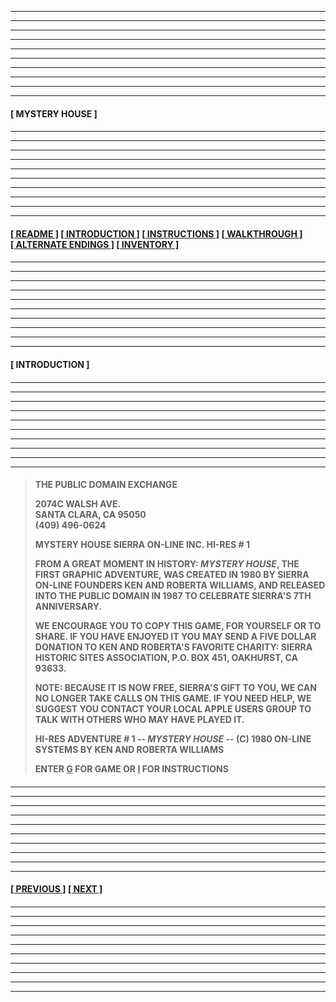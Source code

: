 
---
---
---
---
---
---
---
---
---
---
  
#### 

**[&nbsp;MYSTERY HOUSE&nbsp;]** 

####

---
---
---
---
---
---
---
---
---
---

#### 

**[[&nbsp;README&nbsp;]](/readme.md) [[&nbsp;INTRODUCTION&nbsp;]](#introduction) [[&nbsp;INSTRUCTIONS&nbsp;]](/instructions.md)  [[&nbsp;WALKTHROUGH&nbsp;]](/walkthrough.md) [[&nbsp;ALTERNATE ENDINGS&nbsp;]](/alternateendings.md) [[&nbsp;INVENTORY&nbsp;]](/inventory.md)**

####

---
---
---
---
---
---
---
---
---
---

#### 

**<a name="introduction">[&nbsp;INTRODUCTION&nbsp;]</a>**

####

---
---
---
---
---
---
---
---
---
---

####

>**THE PUBLIC DOMAIN EXCHANGE**  
>
>**2074C WALSH AVE.**  
>**SANTA CLARA, CA 95050**  
>**(409) 496-0624**  
>
>**MYSTERY HOUSE SIERRA ON-LINE INC. HI-RES # 1**  
>
>**FROM A GREAT MOMENT IN HISTORY: *MYSTERY HOUSE*, THE FIRST GRAPHIC ADVENTURE, WAS CREATED IN 1980 BY SIERRA ON-LINE FOUNDERS KEN AND ROBERTA WILLIAMS, AND RELEASED INTO THE PUBLIC DOMAIN IN 1987 TO CELEBRATE SIERRA'S 7TH ANNIVERSARY.**  
>
>**WE ENCOURAGE YOU TO COPY THIS GAME, FOR YOURSELF OR TO SHARE. IF YOU HAVE ENJOYED IT YOU MAY SEND A FIVE DOLLAR DONATION TO KEN AND ROBERTA'S FAVORITE CHARITY: SIERRA HISTORIC SITES ASSOCIATION, P.O. BOX 451, OAKHURST, CA 93633.**  
>
>**NOTE: BECAUSE IT IS NOW FREE, SIERRA'S GIFT TO YOU, WE CAN NO LONGER TAKE CALLS ON THIS GAME. IF YOU NEED HELP, WE SUGGEST YOU CONTACT YOUR LOCAL APPLE USERS GROUP TO TALK WITH OTHERS WHO MAY HAVE PLAYED IT.**  
>
>**HI-RES ADVENTURE # 1 -- *MYSTERY HOUSE* -- (C) 1980 ON-LINE SYSTEMS BY KEN AND ROBERTA WILLIAMS**  
>
>**ENTER <ins>G</ins> FOR GAME OR <ins>I</ins> FOR INSTRUCTIONS**  

####

---
---
---
---
---
---
---
---
---
---

#### 

**[[&nbsp;PREVIOUS&nbsp;]](/readme.md) [[&nbsp;NEXT&nbsp;]](/instructions.md)** 

####

---
---
---
---
---
---
---
---
---
---
